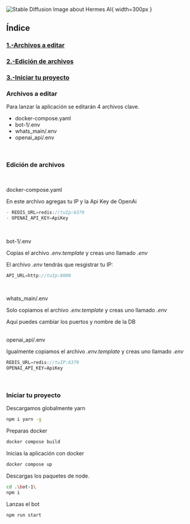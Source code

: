![Stable Diffusion Image about Hermes AI](https://i.imgur.com/qrFGhPX.png){ width=300px }


## Índice

### [1.-Archivos a editar](#archivos-a-editar)

### [2.-Edición de archivos](#1-edición-de-archivos)

### [3.-Iniciar tu proyecto](#iniciar-tu-proyecto)

### Archivos a editar

Para lanzar la aplicación se editarán 4 archivos clave.

- docker-compose.yaml
- bot-1/.env
- whats_main/.env
- openai_api/.env

<br>

### Edición de archivos
<br>

docker-compose.yaml

En este archivo agregas tu IP y la Api Key de OpenAi
```jsx
- REDIS_URL=redis://tuIp:6379
- OPENAI_API_KEY=ApiKey
```
<br>

bot-1/.env

Copias el archivo _.env.template_ y creas uno llamado _.env_

El archivo _.env_ tendrás que resgistrar tu IP:
```jsx
API_URL=http://tuIp:8000
```

<br>

whats_main/.env

Solo copiamos el archivo _.env.template_ y creas uno llamado _.env_ 

Aquí puedes cambiar los puertos y nombre de la DB


<br>
openai_api/.env

Igualmente copiamos el archivo _.env.template_ y creas uno llamado _.env_


```jsx
REDIS_URL=redis://tuIP:6379
OPENAI_API_KEY=ApiKey
```

<br>

### Iniciar tu proyecto

Descargamos globalmente yarn

```bash
npm i yarn -g
```

Preparas docker

```bash
docker compose build
```

Inicias la aplicación con docker

```bash
docker compose up
```

Descargas los paquetes de node.

```bash
cd .\bot-1\
npm i
```

Lanzas el bot

```bash
npm run start
```
